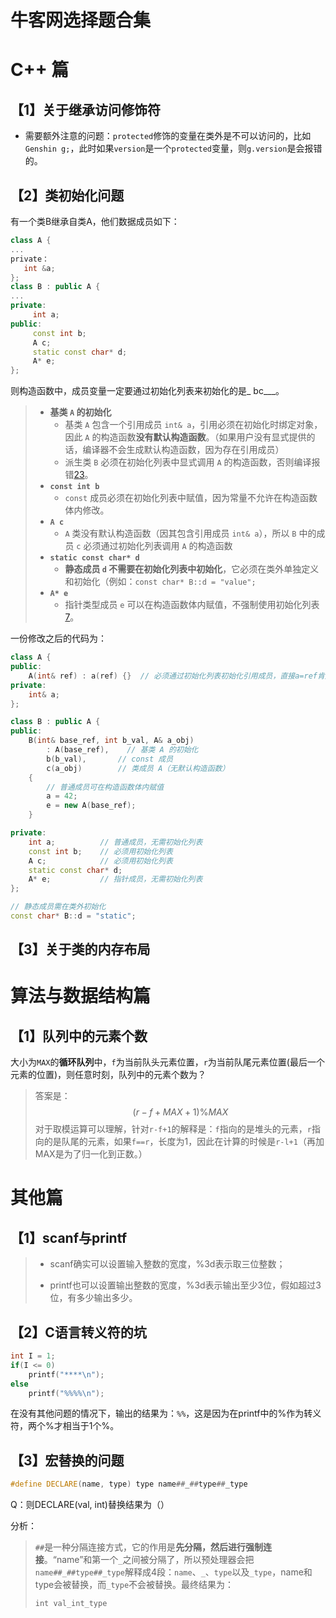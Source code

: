 # 牛客网选择题合集

# C++ 篇

## 【1】关于继承访问修饰符

- 需要额外注意的问题：`protected`修饰的变量在类外是不可以访问的，比如`Genshin g;`，此时如果`version`是一个`protected`变量，则`g.version`是会报错的。



## 【2】类初始化问题

有一个类B继承自类A，他们数据成员如下：

```c++
class A {
...
private：
   int &a;
};
class B : public A {
...
private:
     int a;
public:
     const int b;
     A c;
     static const char* d;
     A* e;
};
```

则构造函数中，成员变量一定要通过初始化列表来初始化的是_  bc___。

> - **基类 `A` 的初始化**
>   - 基类 `A` 包含一个引用成员 `int& a`，引用必须在初始化时绑定对象，因此 `A` 的构造函数**没有默认构造函数**。（如果用户没有显式提供的话，编译器不会生成默认构造函数，因为存在引用成员）
>   - 派生类 `B` 必须在初始化列表中显式调用 `A` 的构造函数，否则编译报错[2](https://blog.csdn.net/ll923116/article/details/143924989)[3](https://www.cnblogs.com/keye/p/18020249)。
> - **`const int b`**
>   - `const` 成员必须在初始化列表中赋值，因为常量不允许在构造函数体内修改。
> - **`A c`**
>   - `A` 类没有默认构造函数（因其包含引用成员 `int& a`），所以 `B` 中的成员 `c` 必须通过初始化列表调用 `A` 的构造函数
> - **`static const char* d`**
>   - **静态成员 `d` 不需要在初始化列表中初始化**，它必须在类外单独定义和初始化（例如：`const char* B::d = "value";`
> - **`A* e`**
>   - 指针类型成员 `e` 可以在构造函数体内赋值，不强制使用初始化列表[7](https://www.bilibili.com/opus/820085535159615490)。

一份修改之后的代码为：

```c++
class A {
public:
    A(int& ref) : a(ref) {}  // 必须通过初始化列表初始化引用成员，直接a=ref肯定也是不行的
private:
    int& a;
};

class B : public A {
public:
    B(int& base_ref, int b_val, A& a_obj)
        : A(base_ref),    // 基类 A 的初始化
        b(b_val),       // const 成员
        c(a_obj)        // 类成员 A（无默认构造函数）
    {
        // 普通成员可在构造函数体内赋值
        a = 42;
        e = new A(base_ref);
    }

private:
    int a;          // 普通成员，无需初始化列表
    const int b;    // 必须用初始化列表
    A c;            // 必须用初始化列表
    static const char* d;
    A* e;           // 指针成员，无需初始化列表
};

// 静态成员需在类外初始化
const char* B::d = "static";
```



## 【3】关于类的内存布局





# 算法与数据结构篇

## 【1】队列中的元素个数

大小为`MAX`的**循环队列**中，`f`为当前队头元素位置，`r`为当前队尾元素位置(最后一个元素的位置)，则任意时刻，队列中的元素个数为？

> 答案是：
> $$
> (r-f+MAX+1)\%MAX
> $$
> 对于取模运算可以理解，针对`r-f+1`的解释是：`f`指向的是堆头的元素，`r`指向的是队尾的元素，如果`f==r`，长度为1，因此在计算的时候是`r-l+1`（再加MAX是为了归一化到正数。）



# 其他篇

## 【1】scanf与printf

> - scanf确实可以设置输入整数的宽度，%3d表示取三位整数； 
>
> - printf也可以设置输出整数的宽度，%3d表示输出至少3位，假如超过3位，有多少输出多少。



## 【2】C语言转义符的坑

```c++
int I = 1;
if(I <= 0)
    printf("****\n");
else
    printf("%%%%\n");
```

在没有其他问题的情况下，输出的结果为：`%%`，这是因为在printf中的%作为转义符，两个%才相当于1个%。



## 【3】宏替换的问题

```c++
#define DECLARE(name, type) type name##_##type##_type
```

Q：则DECLARE(val, int)替换结果为（）

分析：

> `##`是一种分隔连接方式，它的作用是**先分隔，然后进行强制连接**。“name”和第一个`_`之间被分隔了，所以预处理器会把`name##_##type##_type`解释成4段：`name`、`_`、`type`以及`_type`，name和type会被替换，而`_type`不会被替换。最终结果为：
>
> `int val_int_type`

